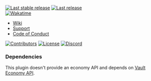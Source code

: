 [![Last stable release](https://img.shields.io/github/v/release/Wixonic/Market?display_name=tag&label=Last%20stable%20release)](https://github.com/Wixonic/Market/releases) [![Last release](https://img.shields.io/github/v/release/Wixonic/Market?display_name=tag&label=Last%20release&include_prereleases)](https://github.com/Wixonic/Market/releases)<br />
[![Wakatime](https://wakatime.com/badge/github/Wixonic/Market.svg?style=flat)](https://wakatime.com/badge/github/Wixonic/Market)

- [Wiki](https://github.com/Wixonic/Market/wiki)
- [Support](https://github.com/Wixonic/Market/blob/Default/.github/SUPPORT.md)
- [Code of Conduct](https://github.com/Wixonic/Market/blob/Default/.github/CODE_OF_CONDUCT.md)

[![Contributors](https://img.shields.io/github/contributors/Wixonic/Market?color=%2308F&label=Contributors)](https://github.com/Wixonic/Market/blob/Default/.github/CONTRIBUTING.md)
[![License](https://img.shields.io/github/license/Wixonic/Market?color=%23555&label=License)](https://github.com/Wixonic/Market/blob/Default/LICENSE)
[![Discord](https://img.shields.io/discord/1020663521530351627?logo=discord&logoColor=94ABFC&label=Discord&color=7289DA)](https://discord.gg/BcXFAVKJZQ)

### Dependencies

This plugin doesn't provide an economy API and depends on [Vault Economy API](https://www.spigotmc.org/resources/vault.34315/).

